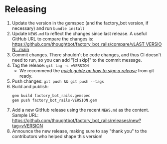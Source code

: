 # Releasing

1. Update the version in the gemspec (and the factory\_bot version, if necessary)
   and run `bundle install`
1. Update `NEWS.md` to reflect the changes since last release.
   A useful GitHub URL to compare the changes is:
   https://github.com/thoughtbot/factory_bot_rails/compare/vLAST_VERSION...main
3. Commit changes.
   There shouldn't be code changes,
   and thus CI doesn't need to run,
   so you can add "[ci skip]" to the commit message.
4. Tag the release: `git tag -s vVERSION`
    - We recommend the [_quick guide on how to sign a release_] from git ready.
5. Push changes: `git push && git push --tags`
6. Build and publish:
    ```bash
    gem build factory_bot_rails.gemspec
    gem push factory_bot_rails-VERSION.gem
    ```
7. Add a new GitHub release using the recent `NEWS.md` as the content. Sample
   URL: https://github.com/thoughtbot/factory_bot_rails/releases/new?tag=vVERSION
8. Announce the new release,
   making sure to say "thank you" to the contributors
   who helped shape this version!

[_quick guide on how to sign a release_]: http://gitready.com/advanced/2014/11/02/gpg-sign-releases.html
